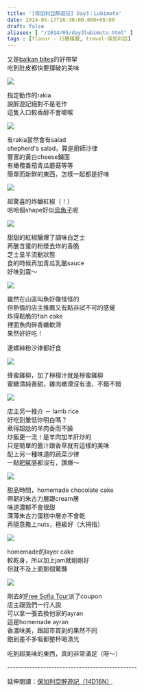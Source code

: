 ```yaml
---
title: '[保加利亞醉遊記] Day3：Lubimoto'
date: 2014-05-17T16:30:00.000+08:00
draft: false
aliases: [ "/2014/05/day3lubimoto.html" ]
tags : [flavor - 行膳積腹, travel-保加利亞]
---
```


又是[balkan bites](https://hidie.net/bulgaria2f/)的好帶挈  
吃到肚皮都快要撐破的美味  

![](/images/bulgaria3i1.jpg)

指定動作的rakia  
說醉遊記絕對不是老作  
這隻入口較香醇不會嗆喉  

![](/images/bulgaria3i2.jpg)

有rakia當然會有salad  
shepherd's salad，算是廚師沙律  
豐富的黃白cheese鋪面  
有橄欖番茄青瓜蘑菇等等  
簡單而新鮮的東西，怎樣一起都是好味  

![](/images/bulgaria3i3.jpg)

超驚喜的炸釀紅椒（！）  
哈哈個shape好似[烏魚子](https://hidie.net/taiwanroe/)呢  

![](/images/bulgaria3i4.jpg)

甜甜的紅椒釀爆了調味白芝士  
再醮含蛋的粉漿去炸的香脆  
芝士呈半流動狀態  
食的時候再加青瓜乳酪sauce  
好味到震～  

![](/images/bulgaria3i5.jpg)

雖然在山區叫魚好像怪怪的  
但熱情的店主推薦又有點非試不可的感覺  
炸得鬆脆的fish cake  
裡面魚肉碎香嫩軟滑  
果然好好吃！  

連螺絲粉沙律都好食

![](/images/bulgaria3i6.jpg)

蜂蜜雞柳，加了檸檬汁就是檸蜜雞柳  
蜜糖清純香甜，雞肉嫩滑沒有渣，不錯不錯

![](/images/bulgaria3i7.jpg)

店主另一推介 － lamb rice  
好吃到暈低你明白嗎？  
煮得超腍的羊肉香而不臊  
炒飯更一流！是羊肉加羊肝炒的  
只是簡單的醬汁跟香草就有這樣的美味  
配上另一種味道的蔬菜沙律  
一點肥膩感都沒有，讚爆～

![](/images/bulgaria3i8.jpg)

甜品時間，homemade chocolate cake  
帶韌的朱古力層跟cream層  
味道濃郁不會很甜  
薄薄朱古力蛋糕中層亦不會乾  
再隨意撒上nuts，極級好（大拇指）

![](/images/bulgaria3i9.jpg)

homemade的layer cake  
較乾身，所以加上jam就剛剛好  
但就不及上面那個驚豔

![](/images/bulgaria3i10.jpg)

剛去的[Free Sofia Tour](https://hidie.net/bulgaria3h/)派了coupon  
店主跟我們一行人說  
可以拿一張去換他家的ayran  
這是homemade ayran  
香濃味美，跟超市買到的果然不同  
飽到差不多嘔都整杯喝清光

  

吃到超美味的東西，真的非常滿足（呀～）

  
\-----------------------------------------------  
  
延伸閱讀：[保加利亞醉遊記（14D16N）](https://hidie.net/bulgaria14d16n/)
